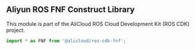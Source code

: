 ## Aliyun ROS FNF Construct Library

This module is part of the AliCloud ROS Cloud Development Kit (ROS CDK) project.

```ts
import * as FNF from '@alicloud/ros-cdk-fnf';
```
